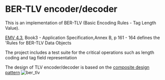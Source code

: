  BER-TLV encoder/decoder
=======
This is an implementation of BER-TLV (Basic Encoding Rules - Tag Length Value).

[EMV 4.3](http://www.emvco.com/specifications.aspx?id=223), Book3 - Application Specification,Annex B, p 161 - 164 defines the 'Rules for BER-TLV Data Objects

The project includes a test suite for the critical operations such as length coding and tag field representation

The design of TLV encoder/decoder is based on the [composite design pattern](http://en.wikipedia.org/wiki/Composite_pattern)
![ber_tlv](https://cloud.githubusercontent.com/assets/7859558/4962381/79aa72d4-66de-11e4-9cf2-8522716e8d76.jpg)

